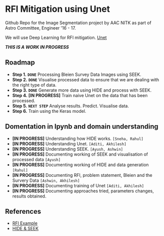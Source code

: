 RFI Mitigation using Unet
=====
Github Repo for the Image Segmentation project by AAC NITK as part of Astro
Committee, Engineer '16 - 17.

We will use Deep Learning for RFI mitigation.
[Unet](https://github.com/jakeret/tf_unet/)

_**THIS IS A WORK IN PROGRESS**_

## Roadmap

* **Step 1.** **`DONE`** Processing Bleien Survey Data Images using SEEK.
* **Step 2.** **`DONE`** Visualise processed data to ensure that we are
  dealing with the right type of data.
* **Step 3.** **`DONE`** Generate more data using HIDE and process with
    SEEK.
* **Step 4.** **[IN PROGRESS]** Train naive Unet on the data that has been
  processed.
* **Step 5.** **`NEXT STEP`** Analyse results. Predict. Visualise data.
* **Step 6.** Train using the Keras model.

## Domentation in Ipynb and domain understanding
* **[IN PROGRESS]** Understanding how HIDE works. `[Sneha, Rahul]`
* **[IN PROGRESS]** Understanding Unet. `[Aditi, Akhilesh]`
* **[IN PROGRESS]** Understanding SEEK. `[Ayush, Ashwin]`
* **[IN PROGRESS]** Documenting working of SEEK and visualisation of processed data `[Ayush]`
* **[IN PROGRESS]** Documenting working of HIDE and data generation `[Rahul]`
* **[IN PROGRESS]** Documenting RFI, problem statement, Bleien and the Survery Data `[Ashwin, Akhilesh]`
* **[IN PROGRESS]** Documenting training of Unet `[Aditi, Akhilesh]`
* **[IN PROGRESS]** Documenting approaches tried, parameters changes, results obtained.

## References
* [RFI Example](https://github.com/jakeret/tf_unet/blob/master/demo/demo_radio_data.ipynb)
* [HIDE & SEEK](http://www.cosmology.ethz.ch/research/software-lab/hide---seek.html)
